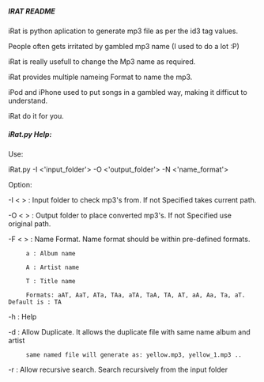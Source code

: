 ##### IRAT README
 
iRat is python aplication to generate mp3 file as per the id3 tag values. 
 
People often gets irritated by gambled mp3 name (I used to do a lot :P) 
 
iRat is really usefull to change the Mp3 name as required. 
 
iRat provides multiple nameing Format to name the mp3.
 
 
iPod and iPhone used to put songs in a gambled way, making it difficut to understand.
 
iRat do it for you. 
 
##### iRat.py Help:
 
Use: 
 
iRat.py -I <'input_folder'> -O <'output_folder'> -N <'name_format'>
 

Option:
 
-I < > : Input folder to check mp3's from. If not Specified takes current path.
 
-O < > : Output folder to place converted mp3's. If not Specified use original path.
 
-F < > : Name Format. Name format should be within pre-defined formats.

         a : Album name
         
         A : Artist name
         
         T : Title name
         
         Formats: aAT, AaT, ATa, TAa, aTA, TaA, TA, AT, aA, Aa, Ta, aT. Default is : TA
         
 
-h     : Help
 
-d     : Allow Duplicate. It allows the duplicate file with same name album and artist
 
         same named file will generate as: yellow.mp3, yellow_1.mp3 ..
         
-r     : Allow recursive search. Search recursively from the input folder
 
